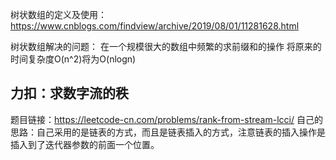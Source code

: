 树状数组的定义及使用：
https://www.cnblogs.com/findview/archive/2019/08/01/11281628.html

树状数组解决的问题：
在一个规模很大的数组中频繁的求前缀和的操作
将原来的时间复杂度O(n^2)将为O(nlogn)

## 力扣：求数字流的秩
题目链接：https://leetcode-cn.com/problems/rank-from-stream-lcci/
自己的思路：自己采用的是链表的方式，而且是链表插入的方式，注意链表的插入操作是插入到了迭代器参数的前面一个位置。

